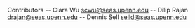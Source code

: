 
Contributors
-- Clara Wu <scwu@seas.upenn.edu>
-- Dilip Rajan <drajan@seas.upenn.edu>
-- Dennis Sell <selld@seas.upenn.edu>

